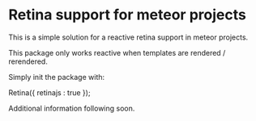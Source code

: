 # Retina support for meteor projects

This is a simple solution for a reactive retina support in meteor projects.

This package only works reactive when templates are rendered / rerendered.


Simply init the package with:

Retina({
	retinajs : true
});

Additional information following soon.